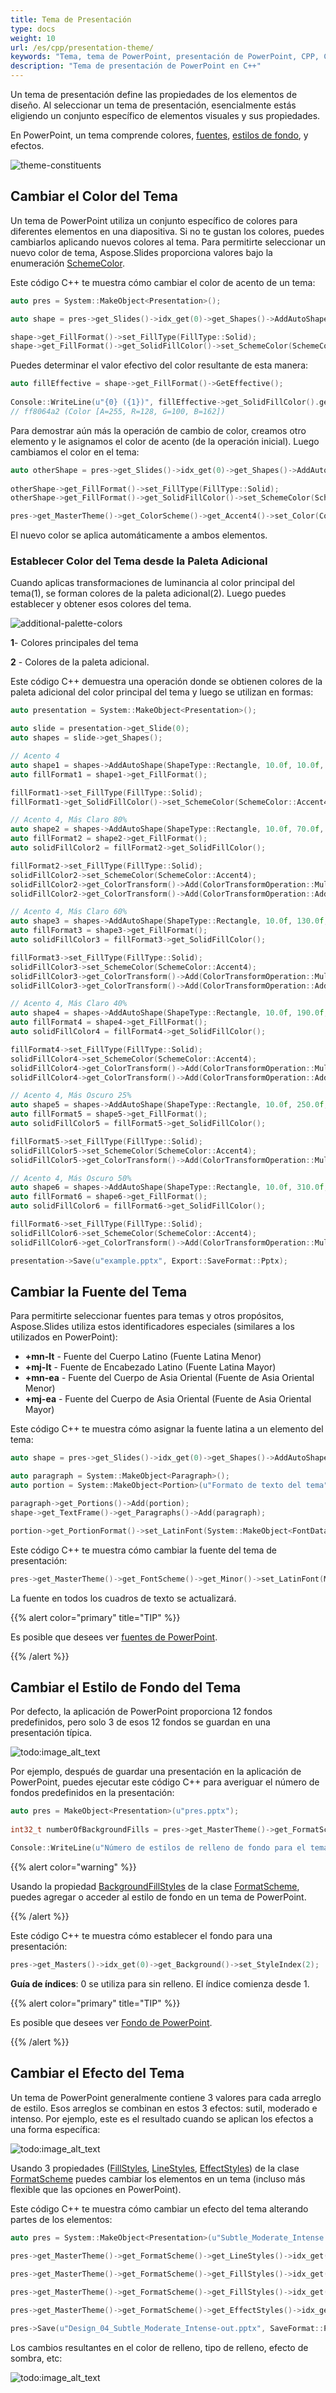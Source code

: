 ```yaml
---
title: Tema de Presentación
type: docs
weight: 10
url: /es/cpp/presentation-theme/
keywords: "Tema, tema de PowerPoint, presentación de PowerPoint, CPP, C++, Aspose.Slides para C++"
description: "Tema de presentación de PowerPoint en C++"
---
```


Un tema de presentación define las propiedades de los elementos de diseño. Al seleccionar un tema de presentación, esencialmente estás eligiendo un conjunto específico de elementos visuales y sus propiedades.

En PowerPoint, un tema comprende colores, [fuentes](/slides/es/cpp/powerpoint-fonts/), [estilos de fondo](/slides/es/cpp/presentation-background/), y efectos.

![theme-constituents](theme-constituents.png)

## **Cambiar el Color del Tema**

Un tema de PowerPoint utiliza un conjunto específico de colores para diferentes elementos en una diapositiva. Si no te gustan los colores, puedes cambiarlos aplicando nuevos colores al tema. Para permitirte seleccionar un nuevo color de tema, Aspose.Slides proporciona valores bajo la enumeración [SchemeColor](https://reference.aspose.com/slides/cpp/class/aspose.slides.i_color_format#aad82c1d2daf9d92e4d44a5a9b3bbcf28).

Este código C++ te muestra cómo cambiar el color de acento de un tema:

```c++
auto pres = System::MakeObject<Presentation>();

auto shape = pres->get_Slides()->idx_get(0)->get_Shapes()->AddAutoShape(ShapeType::Rectangle, 10.0f, 10.0f, 100.0f, 100.0f);

shape->get_FillFormat()->set_FillType(FillType::Solid);
shape->get_FillFormat()->get_SolidFillColor()->set_SchemeColor(SchemeColor::Accent4);
```

Puedes determinar el valor efectivo del color resultante de esta manera:

```c++
auto fillEffective = shape->get_FillFormat()->GetEffective();
    
Console::WriteLine(u"{0} ({1})", fillEffective->get_SolidFillColor().get_Name(), fillEffective->get_SolidFillColor());
// ff8064a2 (Color [A=255, R=128, G=100, B=162])
```

Para demostrar aún más la operación de cambio de color, creamos otro elemento y le asignamos el color de acento (de la operación inicial). Luego cambiamos el color en el tema:

```c++
auto otherShape = pres->get_Slides()->idx_get(0)->get_Shapes()->AddAutoShape(ShapeType::Rectangle, 10.0f, 120.0f, 100.0f, 100.0f);
    
otherShape->get_FillFormat()->set_FillType(FillType::Solid);
otherShape->get_FillFormat()->get_SolidFillColor()->set_SchemeColor(SchemeColor::Accent4);

pres->get_MasterTheme()->get_ColorScheme()->get_Accent4()->set_Color(Color::get_Red());
```

El nuevo color se aplica automáticamente a ambos elementos.

### **Establecer Color del Tema desde la Paleta Adicional**

Cuando aplicas transformaciones de luminancia al color principal del tema(1), se forman colores de la paleta adicional(2). Luego puedes establecer y obtener esos colores del tema.

![additional-palette-colors](additional-palette-colors.png)

**1**- Colores principales del tema

**2** - Colores de la paleta adicional.

Este código C++ demuestra una operación donde se obtienen colores de la paleta adicional del color principal del tema y luego se utilizan en formas:

```c++
auto presentation = System::MakeObject<Presentation>();

auto slide = presentation->get_Slide(0);
auto shapes = slide->get_Shapes();

// Acento 4
auto shape1 = shapes->AddAutoShape(ShapeType::Rectangle, 10.0f, 10.0f, 50.0f, 50.0f);
auto fillFormat1 = shape1->get_FillFormat();

fillFormat1->set_FillType(FillType::Solid);
fillFormat1->get_SolidFillColor()->set_SchemeColor(SchemeColor::Accent4);

// Acento 4, Más Claro 80%
auto shape2 = shapes->AddAutoShape(ShapeType::Rectangle, 10.0f, 70.0f, 50.0f, 50.0f);
auto fillFormat2 = shape2->get_FillFormat();
auto solidFillColor2 = fillFormat2->get_SolidFillColor();

fillFormat2->set_FillType(FillType::Solid);
solidFillColor2->set_SchemeColor(SchemeColor::Accent4);
solidFillColor2->get_ColorTransform()->Add(ColorTransformOperation::MultiplyLuminance, 0.2f);
solidFillColor2->get_ColorTransform()->Add(ColorTransformOperation::AddLuminance, 0.8f);

// Acento 4, Más Claro 60%
auto shape3 = shapes->AddAutoShape(ShapeType::Rectangle, 10.0f, 130.0f, 50.0f, 50.0f);
auto fillFormat3 = shape3->get_FillFormat();
auto solidFillColor3 = fillFormat3->get_SolidFillColor();

fillFormat3->set_FillType(FillType::Solid);
solidFillColor3->set_SchemeColor(SchemeColor::Accent4);
solidFillColor3->get_ColorTransform()->Add(ColorTransformOperation::MultiplyLuminance, 0.4f);
solidFillColor3->get_ColorTransform()->Add(ColorTransformOperation::AddLuminance, 0.6f);

// Acento 4, Más Claro 40%
auto shape4 = shapes->AddAutoShape(ShapeType::Rectangle, 10.0f, 190.0f, 50.0f, 50.0f);
auto fillFormat4 = shape4->get_FillFormat();
auto solidFillColor4 = fillFormat4->get_SolidFillColor();

fillFormat4->set_FillType(FillType::Solid);
solidFillColor4->set_SchemeColor(SchemeColor::Accent4);
solidFillColor4->get_ColorTransform()->Add(ColorTransformOperation::MultiplyLuminance, 0.6f);
solidFillColor4->get_ColorTransform()->Add(ColorTransformOperation::AddLuminance, 0.4f);

// Acento 4, Más Oscuro 25%
auto shape5 = shapes->AddAutoShape(ShapeType::Rectangle, 10.0f, 250.0f, 50.0f, 50.0f);
auto fillFormat5 = shape5->get_FillFormat();
auto solidFillColor5 = fillFormat5->get_SolidFillColor();

fillFormat5->set_FillType(FillType::Solid);
solidFillColor5->set_SchemeColor(SchemeColor::Accent4);
solidFillColor5->get_ColorTransform()->Add(ColorTransformOperation::MultiplyLuminance, 0.75f);

// Acento 4, Más Oscuro 50%
auto shape6 = shapes->AddAutoShape(ShapeType::Rectangle, 10.0f, 310.0f, 50.0f, 50.0f);
auto fillFormat6 = shape6->get_FillFormat();
auto solidFillColor6 = fillFormat6->get_SolidFillColor();

fillFormat6->set_FillType(FillType::Solid);
solidFillColor6->set_SchemeColor(SchemeColor::Accent4);
solidFillColor6->get_ColorTransform()->Add(ColorTransformOperation::MultiplyLuminance, 0.5f);

presentation->Save(u"example.pptx", Export::SaveFormat::Pptx);
```

## **Cambiar la Fuente del Tema**

Para permitirte seleccionar fuentes para temas y otros propósitos, Aspose.Slides utiliza estos identificadores especiales (similares a los utilizados en PowerPoint):

* **+mn-lt** - Fuente del Cuerpo Latino (Fuente Latina Menor)
* **+mj-lt** - Fuente de Encabezado Latino (Fuente Latina Mayor)
* **+mn-ea** - Fuente del Cuerpo de Asia Oriental (Fuente de Asia Oriental Menor)
* **+mj-ea** - Fuente del Cuerpo de Asia Oriental (Fuente de Asia Oriental Mayor)

Este código C++ te muestra cómo asignar la fuente latina a un elemento del tema:

```c++
auto shape = pres->get_Slides()->idx_get(0)->get_Shapes()->AddAutoShape(ShapeType::Rectangle, 10.0f, 10.0f, 100.0f, 100.0f);

auto paragraph = System::MakeObject<Paragraph>();
auto portion = System::MakeObject<Portion>(u"Formato de texto del tema");

paragraph->get_Portions()->Add(portion);
shape->get_TextFrame()->get_Paragraphs()->Add(paragraph);

portion->get_PortionFormat()->set_LatinFont(System::MakeObject<FontData>(u"+mn-lt"));
```

Este código C++ te muestra cómo cambiar la fuente del tema de presentación:

```c++
pres->get_MasterTheme()->get_FontScheme()->get_Minor()->set_LatinFont(MakeObject<FontData>(u"Arial"));
```

La fuente en todos los cuadros de texto se actualizará.

{{% alert color="primary" title="TIP" %}} 

Es posible que desees ver [fuentes de PowerPoint](/slides/es/cpp/powerpoint-fonts/).

{{% /alert %}}

## **Cambiar el Estilo de Fondo del Tema**

Por defecto, la aplicación de PowerPoint proporciona 12 fondos predefinidos, pero solo 3 de esos 12 fondos se guardan en una presentación típica. 

![todo:image_alt_text](presentation-design_8.png)

Por ejemplo, después de guardar una presentación en la aplicación de PowerPoint, puedes ejecutar este código C++ para averiguar el número de fondos predefinidos en la presentación:

```c++
auto pres = MakeObject<Presentation>(u"pres.pptx");
        
int32_t numberOfBackgroundFills = pres->get_MasterTheme()->get_FormatScheme()->get_BackgroundFillStyles()->get_Count();

Console::WriteLine(u"Número de estilos de relleno de fondo para el tema es {0}", numberOfBackgroundFills);
```

{{% alert color="warning" %}} 

Usando la propiedad [BackgroundFillStyles](https://reference.aspose.com/slides/cpp/class/aspose.slides.theme.format_scheme#aec29b94bc65619519a86a8d4607f5f7d) de la clase [FormatScheme](https://reference.aspose.com/slides/cpp/class/aspose.slides.theme.i_format_scheme/), puedes agregar o acceder al estilo de fondo en un tema de PowerPoint. 

{{% /alert %}}

Este código C++ te muestra cómo establecer el fondo para una presentación:

```c++
pres->get_Masters()->idx_get(0)->get_Background()->set_StyleIndex(2);
```

**Guía de índices**: 0 se utiliza para sin relleno. El índice comienza desde 1.

{{% alert color="primary" title="TIP" %}} 

Es posible que desees ver [Fondo de PowerPoint](/slides/es/cpp/presentation-background/).

{{% /alert %}}

## **Cambiar el Efecto del Tema**

Un tema de PowerPoint generalmente contiene 3 valores para cada arreglo de estilo. Esos arreglos se combinan en estos 3 efectos: sutil, moderado e intenso. Por ejemplo, este es el resultado cuando se aplican los efectos a una forma específica:

![todo:image_alt_text](presentation-design_10.png)

Usando 3 propiedades ([FillStyles](https://reference.aspose.com/slides/cpp/class/aspose.slides.theme.i_format_scheme#ab80b867174104e26e4824dc8585a1563), [LineStyles](https://reference.aspose.com/slides/cpp/class/aspose.slides.theme.i_format_scheme#ae68a6d0a27dd2ada86a857ebde695ecd), [EffectStyles](https://reference.aspose.com/slides/cpp/class/aspose.slides.theme.i_format_scheme#aba41300412c5c755fe82cf735bcf0f58)) de la clase [FormatScheme](https://reference.aspose.com/slides/cpp/class/aspose.slides.theme.i_format_scheme/) puedes cambiar los elementos en un tema (incluso más flexible que las opciones en PowerPoint).

Este código C++ te muestra cómo cambiar un efecto del tema alterando partes de los elementos:

```c++
auto pres = System::MakeObject<Presentation>(u"Subtle_Moderate_Intense.pptx");
        
pres->get_MasterTheme()->get_FormatScheme()->get_LineStyles()->idx_get(0)->get_FillFormat()->get_SolidFillColor()->set_Color(Color::get_Red());

pres->get_MasterTheme()->get_FormatScheme()->get_FillStyles()->idx_get(2)->set_FillType(FillType::Solid);

pres->get_MasterTheme()->get_FormatScheme()->get_FillStyles()->idx_get(2)->get_SolidFillColor()->set_Color(Color::get_ForestGreen());

pres->get_MasterTheme()->get_FormatScheme()->get_EffectStyles()->idx_get(2)->get_EffectFormat()->get_OuterShadowEffect()->set_Distance(10.f);

pres->Save(u"Design_04_Subtle_Moderate_Intense-out.pptx", SaveFormat::Pptx);
```

Los cambios resultantes en el color de relleno, tipo de relleno, efecto de sombra, etc:

![todo:image_alt_text](presentation-design_11.png)